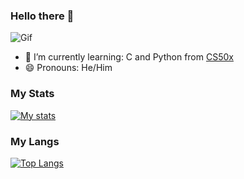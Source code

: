 ### Hello there 👋
![Gif](https://media.tenor.com/0Akz_GWDQyQAAAAC/star-wars-hello-there.gif)
- 🌱 I’m currently learning: C and Python from [CS50x](https://cs50.harvard.edu/x/2023/)
- 😄 Pronouns: He/Him

### My Stats
[![My stats](https://github-readme-stats.vercel.app/api?username=Goku-04&count_private=true&show_icons=true&theme=discord_old_blurple)](https://github.com/anuraghazra/github-readme-stats)

### My Langs
[![Top Langs](https://github-readme-stats.vercel.app/api/top-langs/?username=anuraghazra)](https://github.com/anuraghazra/github-readme-stats)
